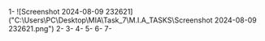 1- ![Screenshot 2024-08-09 232621]("C:\Users\PC\Desktop\MIA\Task_7\M.I.A_TASKS\Screenshot 2024-08-09 232621.png")
2-
3-
4-
5-
6-
7-